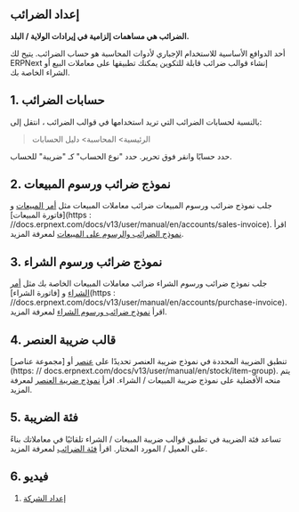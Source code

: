 ## إعداد الضرائب

**الضرائب هي مساهمات إلزامية في إيرادات الولاية / البلد.**

أحد الدوافع الأساسية للاستخدام الإجباري لأدوات المحاسبة هو حساب الضرائب. يتيح لك ERPNext إنشاء قوالب ضرائب قابلة للتكوين يمكنك تطبيقها على معاملات البيع أو الشراء الخاصة بك.

## 1. حسابات الضرائب

بالنسبة لحسابات الضرائب التي تريد استخدامها في قوالب الضرائب ، انتقل إلى:

> الرئيسية> المحاسبة> دليل الحسابات

حدد حسابًا وانقر فوق تحرير. حدد "نوع الحساب" كـ "ضريبة" للحساب.

## 2. نموذج ضرائب ورسوم المبيعات

جلب نموذج ضرائب ورسوم المبيعات ضرائب معاملات المبيعات مثل [أمر المبيعات](https://docs.erpnext.com/docs/v13/user/manual/en/selling/sales-order) و [فاتورة المبيعات](https : //docs.erpnext.com/docs/v13/user/manual/en/accounts/sales-invoice). اقرأ [نموذج الضرائب والرسوم على المبيعات](https://docs.erpnext.com/docs/v13/user/manual/en/selling/sales-taxes-and-charges-template) لمعرفة المزيد.

## 3. نموذج ضرائب ورسوم الشراء

جلب نموذج ضرائب ورسوم الشراء ضرائب معاملات المبيعات الخاصة بك مثل [أمر الشراء](https://docs.erpnext.com/docs/v13/user/manual/en/buying/purchase-order) و [فاتورة الشراء](https : //docs.erpnext.com/docs/v13/user/manual/en/accounts/purchase-invoice). اقرأ [نموذج ضرائب ورسوم الشراء](https://docs.erpnext.com/docs/v13/user/manual/en/buying/purchase-taxes-and-charges-template) لمعرفة المزيد.

## 4. قالب ضريبة العنصر

تنطبق الضريبة المحددة في نموذج ضريبة العنصر تحديدًا على [عنصر](https://docs.erpnext.com/docs/v13/user/manual/en/stock/item) أو [مجموعة عناصر](https: // docs.erpnext.com/docs/v13/user/manual/en/stock/item-group). يتم منحه الأفضلية على نموذج ضريبة المبيعات / الشراء. اقرأ [نموذج ضريبة العنصر](https://docs.erpnext.com/docs/v13/user/manual/en/accounts/item-tax-template) لمعرفة المزيد.

## 5. فئة الضريبة

تساعد فئة الضريبة في تطبيق قوالب ضريبة المبيعات / الشراء تلقائيًا في معاملاتك بناءً على العميل / المورد المختار. اقرأ [فئة الضرائب](https://docs.erpnext.com/docs/v13/user/manual/en/accounts/tax-category) لمعرفة المزيد.

## 6. فيديو

1. [إعداد الشركة](https://docs.erpnext.com/docs/v13/user/manual/en/setting-up/company-setup)